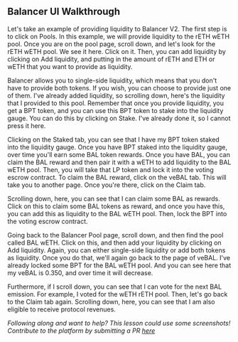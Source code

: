 ## Balancer UI Walkthrough

Let's take an example of providing liquidity to Balancer V2. The first step is to click on Pools. In this example, we will provide liquidity to the rETH wETH pool. Once you are on the pool page, scroll down, and let's look for the rETH wETH pool. We see it here. Click on it. Then, you can add liquidity by clicking on Add liquidity, and putting in the amount of rETH and ETH or wETH that you want to provide as liquidity.

Balancer allows you to single-side liquidity, which means that you don't have to provide both tokens. If you wish, you can choose to provide just one of them. I've already added liquidity, so scrolling down, here's the liquidity that I provided to this pool. Remember that once you provide liquidity, you get a BPT token, and you can use this BPT token to stake into the liquidity gauge. You can do this by clicking on Stake. I've already done it, so I cannot press it here.

Clicking on the Staked tab, you can see that I have my BPT token staked into the liquidity gauge. Once you have BPT staked into the liquidity gauge, over time you'll earn some BAL token rewards. Once you have BAL, you can claim the BAL reward and then pair it with a wETH to add liquidity to the BAL wETH pool. Then, you will take that LP token and lock it into the voting escrow contract. To claim the BAL reward, click on the veBAL tab. This will take you to another page. Once you're there, click on the Claim tab.

Scrolling down, here, you can see that I can claim some BAL as rewards. Click on this to claim some BAL tokens as reward, and once you have this, you can add this as liquidity to the BAL wETH pool. Then, lock the BPT into the voting escrow contract.

Going back to the Balancer Pool page, scroll down, and then find the pool called BAL wETH. Click on this, and then add your liquidity by clicking on Add liquidity. Again, you can either single-side liquidity or add both tokens as liquidity. Once you do that, we'll again go back to the page of veBAL. I've already locked some BPT for the BAL wETH pool. And you can see here that my veBAL is 0.350, and over time it will decrease.

Furthermore, if I scroll down, you can see that I can vote for the next BAL emission. For example, I voted for the wETH rETH pool. Then, let's go back to the Claim tab again. Scrolling down, here, you can see that I am also eligible to receive protocol revenues.

_Following along and want to help? This lesson could use some screenshots! Contribute to the platform by submitting a PR [here](https://github.com/Cyfrin/Updraft)_
